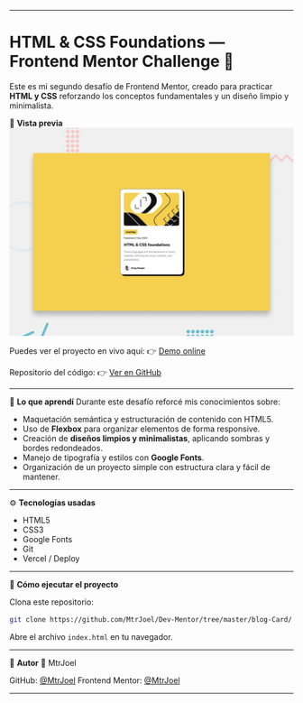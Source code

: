 
---

# HTML & CSS Foundations — Frontend Mentor Challenge 🧩

Este es mi segundo desafío de Frontend Mentor, creado para practicar **HTML y CSS** reforzando los conceptos fundamentales y un diseño limpio y minimalista.

📸 **Vista previa**
![Vista previa del proyecto](./preview.jpg)

Puedes ver el proyecto en vivo aquí: 👉 [Demo online](#)

Repositorio del código: 👉 [Ver en GitHub](https://github.com/MtrJoel/Dev-Mentor/tree/master/blog-Card/)

---

🧠 **Lo que aprendí**
Durante este desafío reforcé mis conocimientos sobre:

* Maquetación semántica y estructuración de contenido con HTML5.
* Uso de **Flexbox** para organizar elementos de forma responsive.
* Creación de **diseños limpios y minimalistas**, aplicando sombras y bordes redondeados.
* Manejo de tipografía y estilos con **Google Fonts**.
* Organización de un proyecto simple con estructura clara y fácil de mantener.

---

⚙️ **Tecnologías usadas**

* HTML5
* CSS3
* Google Fonts
* Git
* Vercel / Deploy

---

🚀 **Cómo ejecutar el proyecto**

Clona este repositorio:

```bash
git clone https://github.com/MtrJoel/Dev-Mentor/tree/master/blog-Card/
```

Abre el archivo `index.html` en tu navegador.

---

💬 **Autor**
👤 MtrJoel

GitHub: [@MtrJoel](https://github.com/MtrJoel)
Frontend Mentor: [@MtrJoel](https://www.frontendmentor.io/profile/MtrJoel)

---
